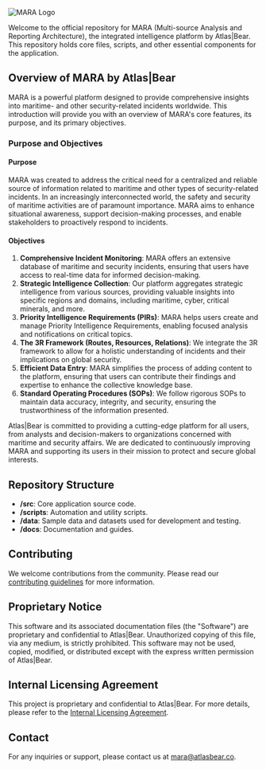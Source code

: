 ![MARA Logo](https://drive.google.com/uc?id=1OB5Lwgpp03DB9vs50T_kkKzL5VV_y5Eo)

Welcome to the official repository for MARA (Multi-source Analysis and Reporting Architecture), the integrated intelligence platform by Atlas|Bear. This repository holds core files, scripts, and other essential components for the application.

## Overview of MARA by Atlas|Bear

MARA is a powerful platform designed to provide comprehensive insights into maritime- and other security-related incidents worldwide. This introduction will provide you with an overview of MARA's core features, its purpose, and its primary objectives.

### Purpose and Objectives

#### Purpose

MARA was created to address the critical need for a centralized and reliable source of information related to maritime and other types of security-related incidents. In an increasingly interconnected world, the safety and security of maritime activities are of paramount importance. MARA aims to enhance situational awareness, support decision-making processes, and enable stakeholders to proactively respond to incidents.

#### Objectives

1. **Comprehensive Incident Monitoring**: MARA offers an extensive database of maritime and security incidents, ensuring that users have access to real-time data for informed decision-making.
2. **Strategic Intelligence Collection**: Our platform aggregates strategic intelligence from various sources, providing valuable insights into specific regions and domains, including maritime, cyber, critical minerals, and more.
3. **Priority Intelligence Requirements (PIRs)**: MARA helps users create and manage Priority Intelligence Requirements, enabling focused analysis and notifications on critical topics.
4. **The 3R Framework (Routes, Resources, Relations)**: We integrate the 3R framework to allow for a holistic understanding of incidents and their implications on global security.
5. **Efficient Data Entry**: MARA simplifies the process of adding content to the platform, ensuring that users can contribute their findings and expertise to enhance the collective knowledge base.
6. **Standard Operating Procedures (SOPs)**: We follow rigorous SOPs to maintain data accuracy, integrity, and security, ensuring the trustworthiness of the information presented.

Atlas|Bear is committed to providing a cutting-edge platform for all users, from analysts and decision-makers to organizations concerned with maritime and security affairs. We are dedicated to continuously improving MARA and supporting its users in their mission to protect and secure global interests.

## Repository Structure

- **/src**: Core application source code.
- **/scripts**: Automation and utility scripts.
- **/data**: Sample data and datasets used for development and testing.
- **/docs**: Documentation and guides.

## Contributing

We welcome contributions from the community. Please read our [contributing guidelines](CONTRIBUTING.md) for more information.

## Proprietary Notice

This software and its associated documentation files (the "Software") are proprietary and confidential to Atlas|Bear. Unauthorized copying of this file, via any medium, is strictly prohibited. This software may not be used, copied, modified, or distributed except with the express written permission of Atlas|Bear.

## Internal Licensing Agreement

This project is proprietary and confidential to Atlas|Bear. For more details, please refer to the [Internal Licensing Agreement](INTERNAL_LICENSE.md).

## Contact

For any inquiries or support, please contact us at mara@atlasbear.co.
